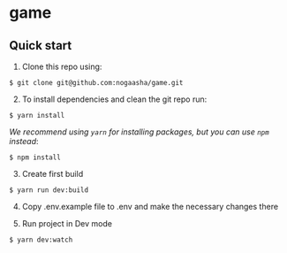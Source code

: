 # game

## Quick start

1. Clone this repo using:
  ```shell
  $ git clone git@github.com:nogaasha/game.git
  ```

2. To install dependencies and clean the git repo run:

  ```shell
  $ yarn install
  ```

  *We recommend using `yarn` for installing packages, but you can use `npm` instead*:

  ```shell
  $ npm install
  ```
3. Create first build

  ```shell
  $ yarn run dev:build
  ```
4. Copy .env.example file to .env and make the necessary changes there

5. Run project in Dev mode

  ```shell
  $ yarn dev:watch
  ```